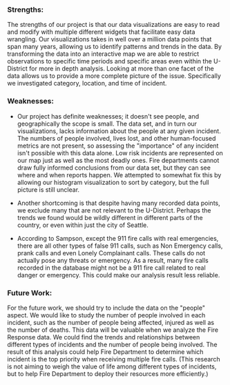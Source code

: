 ### Strengths:
The strengths of our project is that our data visualizations are easy to read and modify with multiple different widgets that facilitate easy data wrangling. Our visualizations takes in well over a million data points that span many years, allowing us to identify patterns and trends in the data. By transforming the data into an interactive map we are able to restrict observations to specific time periods and specific areas even within the U-District for more in depth analysis. Looking at more than one facet of the data allows us to provide a more complete picture of the issue. Specifically we investigated category, location, and time of incident.

### Weaknesses: 
* Our project has definite weaknesses; it doesn't see people, and geographically the scope is small. The data set, and in turn our visualizations, lacks information about the people at any given incident. The numbers of people involved, lives lost, and other human-focused metrics are not present, so assessing the "importance" of any incident isn't possible with this data alone. Low risk incidents are represented on our map just as well as the most deadly ones. Fire departments cannot draw fully informed conclusions from our data set, but they can see where and when reports happen. We attempted to somewhat fix this by allowing our histogram visualization to sort by category, but the full picture is still unclear.

* Another shortcoming is that despite having many recorded data points, we exclude many that are not relevant to the U-District. Perhaps the trends we found would be wildly different in different parts of the country, or even within just the city of Seattle.

* According to Sampson, except the 911 fire calls with real emergencies, there are all other types of false 911 calls, such as Non Emergency calls, prank calls and even Lonely Complainant calls. These calls do not actually pose any threats or emergency. As a result, many fire calls recorded in the database might not be a 911 fire call related to real danger or emergency. This could make our analysis result less reliable.


### Future Work:
For the future work, we should try to include the data on the "people" aspect. We would like to study the number of people involved in each incident, such as the number of people being affected, injured as well as the number of deaths. This data will be valuable when we analyze the Fire Response data. We could find the trends and relationships between different types of incidents and the number of people being involved. The result of this analysis could help Fire Department to determine which incident is the top priority when receiving multiple fire calls. (This research is not aiming to weigh the value of life among different types of incidents, but to help Fire Department to deploy their resources more efficiently.)
